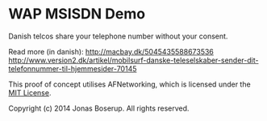 WAP MSISDN Demo
==========
Danish telcos share your telephone number without your consent.

Read more (in danish):
http://macbay.dk/5045435588673536 
http://www.version2.dk/artikel/mobilsurf-danske-teleselskaber-sender-dit-telefonnummer-til-hjemmesider-70145


This proof of concept utilises AFNetworking, which is licensed under the [MIT License](https://github.com/AFNetworking/AFNetworking/blob/master/LICENSE).

Copyright (c) 2014 Jonas Boserup. All rights reserved.
